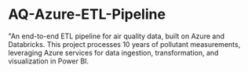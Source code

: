 # AQ-Azure-ETL-Pipeline
"An end-to-end ETL pipeline for air quality data, built on Azure and Databricks. This project processes 10 years of pollutant measurements, leveraging Azure services for data ingestion, transformation, and visualization in Power BI.
